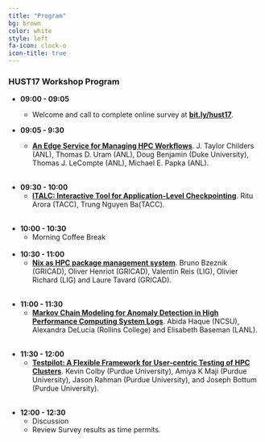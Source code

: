 ```yaml
---
title: "Program"
bg: brown
color: white
style: left
fa-icon: clock-o
icon-title: true
---
```


### HUST17 Workshop Program

- **09:00 - 09:05**
  - Welcome and call to complete online survey at **[bit.ly/hust17](https://bit.ly/hust17)**.

- **09:05 - 9:30**
  - [**An Edge Service for Managing HPC Workflows**](http://dl.acm.org/citation.cfm?doid=3152493.3152557). J. Taylor Childers (ANL), Thomas D. Uram (ANL), Doug Benjamin (Duke University), Thomas J. LeCompte (ANL), Michael E. Papka (ANL).
  <br/>
<!--  [:page_facing_up:](http://dl.acm.org/citation.cfm?id=2835000) [Paper](http://dl.acm.org/citation.cfm?doid=3152493.3152557) |  [:bar_chart:](files/HUST17-.pdf) [Slides](files/.pdf) -->

- **09:30 - 10:00**
  - [**ITALC: Interactive Tool for Application-Level Checkpointing**](http://dl.acm.org/citation.cfm?doid=3152493.3152558). Ritu Arora (TACC), Trung Nguyen Ba(TACC).
  <br/>
<!--  [:page_facing_up:](http://dl.acm.org/citation.cfm?id=2835000) [Paper](http://dl.acm.org/citation.cfm?doid=3152493.3152558) |  [:bar_chart:](files/HUST17-.pdf) [Slides](files/.pdf) -->

- **10:00 - 10:30**
   - Morning Coffee Break
  <br/>
- **10:30 - 11:00**
  - [**Nix as HPC package management system**](http://dl.acm.org/citation.cfm?doid=3152493.3152556). Bruno Bzeznik (GRICAD), Oliver Henriot (GRICAD), Valentin Reis (LIG), Olivier Richard (LIG) and Laure Tavard (GRICAD).
  <br/>
<!--  [:page_facing_up:](http://dl.acm.org/citation.cfm?id=2835000) [Paper](http://dl.acm.org/citation.cfm?doid=3152493.3152556) |  [:bar_chart:](files/HUST17-.pdf) [Slides](files/.pdf) -->

- **11:00 - 11:30**
  - [**Markov Chain Modeling for Anomaly Detection in High Performance Computing System Logs**](http://dl.acm.org/citation.cfm?doid=3152493.3152559). Abida Haque (NCSU), Alexandra DeLucia (Rollins College) and Elisabeth Baseman (LANL).
  <br/>
<!--  [:page_facing_up:](http://dl.acm.org/citation.cfm?id=2835000) [Paper](http://dl.acm.org/citation.cfm?doid=3152493.3152559) |  [:bar_chart:](files/HUST17-.pdf) [Slides](files/.pdf) -->


- **11:30 - 12:00**
  - [**Testpilot: A Flexible Framework for User-centric Testing of HPC Clusters**](http://dl.acm.org/citation.cfm?doid=3152493.3152555). Kevin Colby (Purdue University), Amiya K Maji (Purdue University), Jason Rahman (Purdue University), and Joseph Bottum (Purdue University).
  <br/>
<!--  [:page_facing_up:](http://dl.acm.org/citation.cfm?id=2835000) [Paper](http://dl.acm.org/citation.cfm?doid=3152493.3152555) |  [:bar_chart:](files/HUST17-.pdf) [Slides](files/.pdf) -->

- **12:00 - 12:30**
   - Discussion
   - Review Survey results as time permits.

